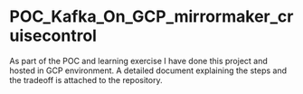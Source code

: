 # POC_Kafka_On_GCP_mirrormaker_cruisecontrol
As part of the POC and learning exercise I have done  this project and hosted in GCP environment. A detailed document explaining the steps and the tradeoff is attached to the repository.
